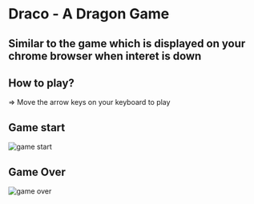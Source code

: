 # Draco - A Dragon Game
## Similar to the game which is displayed on your chrome browser when interet is down

## How to play?
=> Move the arrow keys on your keyboard to play

## Game start
![game start](https://user-images.githubusercontent.com/80638381/197232357-ddad3551-d816-4217-b76c-ea34330692ac.png)

## Game Over
![game over](https://user-images.githubusercontent.com/80638381/197232382-1756ff05-3126-4636-bb83-3f60217c3351.png)
